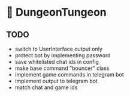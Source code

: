 # 🧱 DungeonTungeon

## TODO

- switch to UserInterface output only
- protect bot by implementing password
- save whitelisted chat ids in config
- make base command "bouncer" class
- implement game commands in telegram bot
- implement output to telegram bot
- match chat and game ids